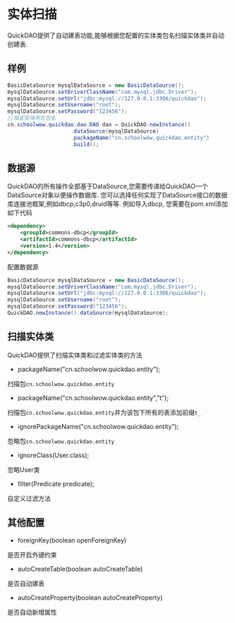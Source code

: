 # 实体扫描

QuickDAO提供了自动建表功能,能够根据您配置的实体类包名扫描实体类并自动创建表.

## 样例

```java
BasicDataSource mysqlDataSource = new BasicDataSource();
mysqlDataSource.setDriverClassName("com.mysql.jdbc.Driver");
mysqlDataSource.setUrl("jdbc:mysql://127.0.0.1:3306/quickdao");
mysqlDataSource.setUsername("root");
mysqlDataSource.setPassword("123456");
//指定实体所在包名
cn.schoolwow.quickdao.dao.DAO dao = QuickDAO.newInstance()
                    .dataSource(mysqlDataSource)
                    .packageName("cn.schoolwow.quickdao.entity")
                    .build();
```

## 数据源

QuickDAO的所有操作全部基于DataSource,您需要传递给QuickDAO一个DataSource对象以便操作数据库.
您可以选择任何实现了DataSource接口的数据库连接池框架,例如dbcp,c3p0,druid等等.
例如导入dbcp, 您需要在pom.xml添加如下代码
```xml
<dependency>
    <groupId>commons-dbcp</groupId>
    <artifactId>commons-dbcp</artifactId>
    <version>1.4</version>
</dependency>
```

配置数据源

```java
BasicDataSource mysqlDataSource = new BasicDataSource();
mysqlDataSource.setDriverClassName("com.mysql.jdbc.Driver");
mysqlDataSource.setUrl("jdbc:mysql://127.0.0.1:3306/quickdao");
mysqlDataSource.setUsername("root");
mysqlDataSource.setPassword("123456");
QuickDAO.newInstance().dataSource(mysqlDataSource);
```

## 扫描实体类

QuickDAO提供了扫描实体类和过滤实体类的方法

* packageName("cn.schoolwow.quickdao.entity");

扫描包``cn.schoolwow.quickdao.entity``

* packageName("cn.schoolwow.quickdao.entity","t");

扫描包``cn.schoolwow.quickdao.entity``并为该包下所有的表添加前缀``t_``

* ignorePackageName("cn.schoolwow.quickdao.entity");

忽略包``cn.schoolwow.quickdao.entity``

* ignoreClass(User.class);

忽略User类

* filter(Predicate<Class> predicate);

自定义过滤方法

## 其他配置

* foreignKey(boolean openForeignKey)  

是否开启外键约束

* autoCreateTable(boolean autoCreateTable)  
 
是否自动建表

* autoCreateProperty(boolean autoCreateProperty)   

是否自动新增属性

